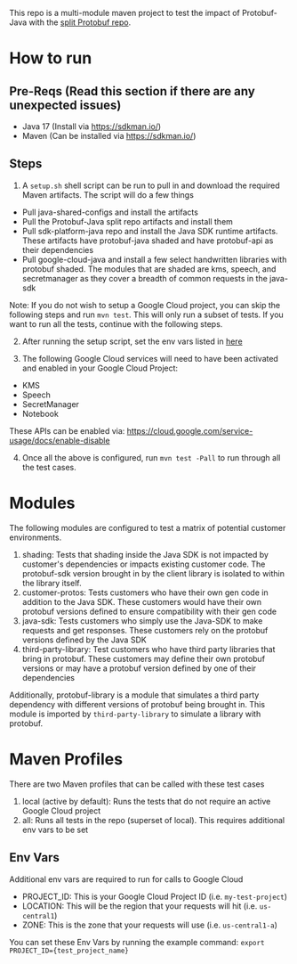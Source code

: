 This repo is a multi-module maven project to test the impact of Protobuf-Java with the [split Protobuf repo](https://github.com/blakeli0/protobuf-poc-split-keep-package).

# How to run
## Pre-Reqs (Read this section if there are any unexpected issues)
- Java 17 (Install via https://sdkman.io/)
- Maven (Can be installed via https://sdkman.io/)

## Steps
1. A `setup.sh` shell script can be run to pull in and download the required Maven artifacts.
The script will do a few things
- Pull java-shared-configs and install the artifacts
- Pull the Protobuf-Java split repo artifacts and install them 
- Pull sdk-platform-java repo and install the Java SDK runtime artifacts. These artifacts have protobuf-java shaded and
have protobuf-api as their dependencies 
- Pull google-cloud-java and install a few select handwritten libraries with protobuf shaded. The modules that are shaded 
are kms, speech, and secretmanager as they cover a breadth of common requests in the java-sdk

Note: If you do not wish to setup a Google Cloud project, you can skip the following steps and run `mvn test`. This will
only run a subset of tests. If you want to run all the tests, continue with the following steps.

2. After running the setup script, set the env vars listed in [here](#env-vars)

3. The following Google Cloud services will need to have been activated and enabled in your Google Cloud Project:
- KMS
- Speech
- SecretManager
- Notebook

These APIs can be enabled via: https://cloud.google.com/service-usage/docs/enable-disable

4. Once all the above is configured, run `mvn test -Pall` to run through all the test cases.

# Modules
The following modules are configured to test a matrix of potential customer environments.
1. shading: Tests that shading inside the Java SDK is not impacted by customer's dependencies or impacts existing customer
code. The protobuf-sdk version brought in by the client library is isolated to within the library itself.
2. customer-protos: Tests customers who have their own gen code in addition to the Java SDK. These customers would have
their own protobuf versions defined to ensure compatibility with their gen code
3. java-sdk: Tests customers who simply use the Java-SDK to make requests and get responses. These customers rely on the
protobuf versions defined by the Java SDK
4. third-party-library: Test customers who have third party libraries that bring in protobuf. These customers may define
their own protobuf versions or may have a protobuf version defined by one of their dependencies

Additionally, protobuf-library is a module that simulates a third party dependency with different versions of protobuf
being brought in. This module is imported by `third-party-library` to simulate a library with protobuf.

# Maven Profiles
There are two Maven profiles that can be called with these test cases
1. local (active by default): Runs the tests that do not require an active Google Cloud project
2. all: Runs all tests in the repo (superset of local). This requires additional env vars to be set

## Env Vars
Additional env vars are required to run for calls to Google Cloud
- PROJECT_ID: This is your Google Cloud Project ID (i.e. `my-test-project`)
- LOCATION: This will be the region that your requests will hit (i.e. `us-central1`)
- ZONE: This is the zone that your requests will use (i.e. `us-central1-a`)

You can set these Env Vars by running the example command: `export PROJECT_ID={test_project_name}`
